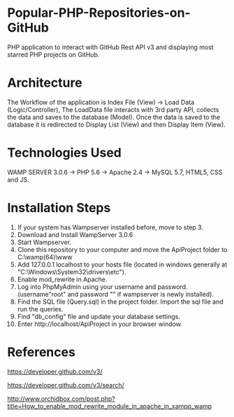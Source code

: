 # Popular-PHP-Repositories-on-GitHub
PHP application to interact with GitHub Rest API v3 and displaying most starred PHP projects on GitHub.

# Architecture
The Workflow of the application is
Index File (View) -> Load Data (Logic/Controller), The LoadData file interacts with 3rd party API, collects the data and saves to the database (Model). Once the data is saved to the database it is redirected to Display List (View) and then Display Item (View).

# Technologies Used
WAMP SERVER 3.0.6
-> PHP 5.6
-> Apache 2.4
-> MySQL 5.7,
HTML5, CSS and JS.

# Installation Steps
1. If your system has Wampserver installed before, move to step 3.
2. Download and Install WampServer 3.0.6
3. Start Wampserver.
4. Clone this repository to your computer and move the ApiProject folder to C:\wamp(64)\www
5. Add 127.0.0.1 localhost to your hosts file (located in windows generally at "C:\Windows\System32\drivers\etc").
6. Enable mod_rewrite in Apache.
7. Log into PhpMyAdmin using your username and password. (username"root" and password "" if wampserver is newly installed).
8. Find the SQL file (Query.sql) in the project folder. Import the sql file and run the queries.
9. Find "db_config" file and update your database settings.
10. Enter http://localhost/ApiProject in your browser window.

# References
https://developer.github.com/v3/

https://developer.github.com/v3/search/

http://www.orchidbox.com/post.php?title=How_to_enable_mod_rewrite_module_in_apache_in_xampp_wamp
